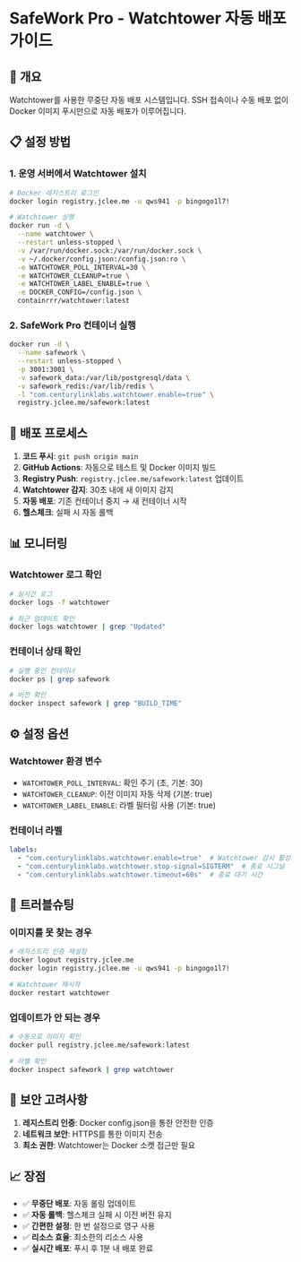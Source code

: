 # SafeWork Pro - Watchtower 자동 배포 가이드

## 🚀 개요

Watchtower를 사용한 무중단 자동 배포 시스템입니다. SSH 접속이나 수동 배포 없이 Docker 이미지 푸시만으로 자동 배포가 이루어집니다.

## 📋 설정 방법

### 1. 운영 서버에서 Watchtower 설치

```bash
# Docker 레지스트리 로그인
docker login registry.jclee.me -u qws941 -p bingogo1l7!

# Watchtower 실행
docker run -d \
  --name watchtower \
  --restart unless-stopped \
  -v /var/run/docker.sock:/var/run/docker.sock \
  -v ~/.docker/config.json:/config.json:ro \
  -e WATCHTOWER_POLL_INTERVAL=30 \
  -e WATCHTOWER_CLEANUP=true \
  -e WATCHTOWER_LABEL_ENABLE=true \
  -e DOCKER_CONFIG=/config.json \
  containrrr/watchtower:latest
```

### 2. SafeWork Pro 컨테이너 실행

```bash
docker run -d \
  --name safework \
  --restart unless-stopped \
  -p 3001:3001 \
  -v safework_data:/var/lib/postgresql/data \
  -v safework_redis:/var/lib/redis \
  -l "com.centurylinklabs.watchtower.enable=true" \
  registry.jclee.me/safework:latest
```

## 🔄 배포 프로세스

1. **코드 푸시**: `git push origin main`
2. **GitHub Actions**: 자동으로 테스트 및 Docker 이미지 빌드
3. **Registry Push**: `registry.jclee.me/safework:latest` 업데이트
4. **Watchtower 감지**: 30초 내에 새 이미지 감지
5. **자동 배포**: 기존 컨테이너 중지 → 새 컨테이너 시작
6. **헬스체크**: 실패 시 자동 롤백

## 📊 모니터링

### Watchtower 로그 확인
```bash
# 실시간 로그
docker logs -f watchtower

# 최근 업데이트 확인
docker logs watchtower | grep "Updated"
```

### 컨테이너 상태 확인
```bash
# 실행 중인 컨테이너
docker ps | grep safework

# 버전 확인
docker inspect safework | grep "BUILD_TIME"
```

## ⚙️ 설정 옵션

### Watchtower 환경 변수
- `WATCHTOWER_POLL_INTERVAL`: 확인 주기 (초, 기본: 30)
- `WATCHTOWER_CLEANUP`: 이전 이미지 자동 삭제 (기본: true)
- `WATCHTOWER_LABEL_ENABLE`: 라벨 필터링 사용 (기본: true)

### 컨테이너 라벨
```yaml
labels:
  - "com.centurylinklabs.watchtower.enable=true"  # Watchtower 감시 활성화
  - "com.centurylinklabs.watchtower.stop-signal=SIGTERM"  # 종료 시그널
  - "com.centurylinklabs.watchtower.timeout=60s"  # 종료 대기 시간
```

## 🚨 트러블슈팅

### 이미지를 못 찾는 경우
```bash
# 레지스트리 인증 재설정
docker logout registry.jclee.me
docker login registry.jclee.me -u qws941 -p bingogo1l7!

# Watchtower 재시작
docker restart watchtower
```

### 업데이트가 안 되는 경우
```bash
# 수동으로 이미지 확인
docker pull registry.jclee.me/safework:latest

# 라벨 확인
docker inspect safework | grep watchtower
```

## 🔐 보안 고려사항

1. **레지스트리 인증**: Docker config.json을 통한 안전한 인증
2. **네트워크 보안**: HTTPS를 통한 이미지 전송
3. **최소 권한**: Watchtower는 Docker 소켓 접근만 필요

## 📈 장점

- ✅ **무중단 배포**: 자동 롤링 업데이트
- ✅ **자동 롤백**: 헬스체크 실패 시 이전 버전 유지
- ✅ **간편한 설정**: 한 번 설정으로 영구 사용
- ✅ **리소스 효율**: 최소한의 리소스 사용
- ✅ **실시간 배포**: 푸시 후 1분 내 배포 완료